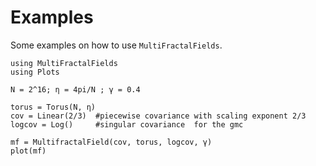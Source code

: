 # Examples

Some examples on how to use `MultiFractalFields`.

    
    using MultiFractalFields
    using Plots
    
    N = 2^16; η = 4pi/N ; γ = 0.4
    
    torus = Torus(N, η)
    cov = Linear(2/3)  #piecewise covariance with scaling exponent 2/3 
    logcov = Log()     #singular covariance  for the gmc
    
    mf = MultifractalField(cov, torus, logcov, γ)
    plot(mf)
    

